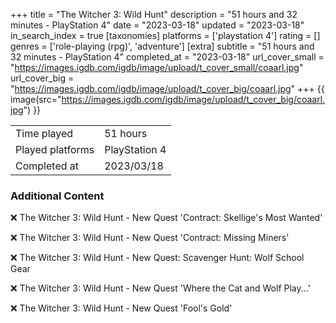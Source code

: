 +++
title = "The Witcher 3: Wild Hunt"
description = "51 hours and 32 minutes - PlayStation 4"
date = "2023-03-18"
updated = "2023-03-18"
in_search_index = true
[taxonomies]
platforms = ['playstation 4']
rating = []
genres = ['role-playing (rpg)', 'adventure']
[extra]
subtitle = "51 hours and 32 minutes - PlayStation 4"
completed_at = "2023-03-18"
url_cover_small = "https://images.igdb.com/igdb/image/upload/t_cover_small/coaarl.jpg"
url_cover_big = "https://images.igdb.com/igdb/image/upload/t_cover_big/coaarl.jpg"
+++
{{ image(src="https://images.igdb.com/igdb/image/upload/t_cover_big/coaarl.jpg") }}

|              |            |
| ------------ | ---------- |
| Time played  | 51 hours |
| Played platforms    | PlayStation 4 |
| Completed at | 2023/03/18 |



### Additional Content


❌ The Witcher 3: Wild Hunt - New Quest 'Contract: Skellige's Most Wanted'

❌ The Witcher 3: Wild Hunt - New Quest 'Contract: Missing Miners'

❌ The Witcher 3: Wild Hunt - New Quest: Scavenger Hunt: Wolf School Gear

❌ The Witcher 3: Wild Hunt - New Quest 'Where the Cat and Wolf Play...'

❌ The Witcher 3: Wild Hunt - New Quest 'Fool's Gold'
